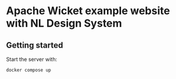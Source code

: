 # Apache Wicket example website with NL Design System

## Getting started

Start the server with:

```shell
docker compose up
```
